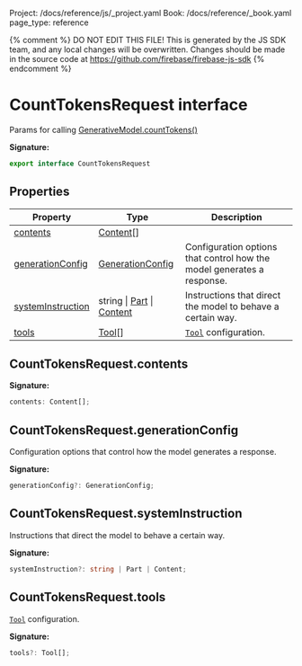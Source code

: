 Project: /docs/reference/js/_project.yaml
Book: /docs/reference/_book.yaml
page_type: reference

{% comment %}
DO NOT EDIT THIS FILE!
This is generated by the JS SDK team, and any local changes will be
overwritten. Changes should be made in the source code at
https://github.com/firebase/firebase-js-sdk
{% endcomment %}

# CountTokensRequest interface
Params for calling [GenerativeModel.countTokens()](./vertexai.generativemodel.md#generativemodelcounttokens)

<b>Signature:</b>

```typescript
export interface CountTokensRequest 
```

## Properties

|  Property | Type | Description |
|  --- | --- | --- |
|  [contents](./vertexai.counttokensrequest.md#counttokensrequestcontents) | [Content](./vertexai.content.md#content_interface)<!-- -->\[\] |  |
|  [generationConfig](./vertexai.counttokensrequest.md#counttokensrequestgenerationconfig) | [GenerationConfig](./vertexai.generationconfig.md#generationconfig_interface) | Configuration options that control how the model generates a response. |
|  [systemInstruction](./vertexai.counttokensrequest.md#counttokensrequestsysteminstruction) | string \| [Part](./vertexai.md#part) \| [Content](./vertexai.content.md#content_interface) | Instructions that direct the model to behave a certain way. |
|  [tools](./vertexai.counttokensrequest.md#counttokensrequesttools) | [Tool](./vertexai.md#tool)<!-- -->\[\] | <code>[Tool](./vertexai.md#tool)</code> configuration. |

## CountTokensRequest.contents

<b>Signature:</b>

```typescript
contents: Content[];
```

## CountTokensRequest.generationConfig

Configuration options that control how the model generates a response.

<b>Signature:</b>

```typescript
generationConfig?: GenerationConfig;
```

## CountTokensRequest.systemInstruction

Instructions that direct the model to behave a certain way.

<b>Signature:</b>

```typescript
systemInstruction?: string | Part | Content;
```

## CountTokensRequest.tools

<code>[Tool](./vertexai.md#tool)</code> configuration.

<b>Signature:</b>

```typescript
tools?: Tool[];
```
